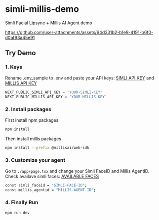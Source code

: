 # simli-millis-demo
 Simli Facial Lipsync + Millis AI Agent demo 


https://github.com/user-attachments/assets/94d331b2-b1e8-4191-b6f0-d0af93a45e91


 
 ## Try Demo
 ### 1. Keys
Rename .env_sample to .env and paste your API keys: [SIMLI API KEY](https://www.simli.com/profile) and [MILLIS API KEY](https://www.millis.ai/)
```js
NEXT_PUBLIC_SIMLI_API_KEY = 'YOUR-SIMLI-KEY'
NEXT_PUBLIC_MILLIS_API_KEY = 'YOUR-MILLIS-KEY'
```

### 2. Install packages
First install npm packages
```bash
npm install
```
Then install millis packages
```bash
npm install --prefix @millisai/web-sdk
```

### 3. Customize your agent
Go to `./app/page.tsx` and change your Simli FaceID and Millis AgentID. <br/>
Check availave simli faces: [AVAILABLE FACES](https://docs.simli.com/api-reference/available-faces)
```bash
const simli_faceid = "SIMLI-FACE-ID";
const millis_agentid = "MILLIS-AGENT-ID";
```

### 4. Finally Run
```bash
npm run dev
```
